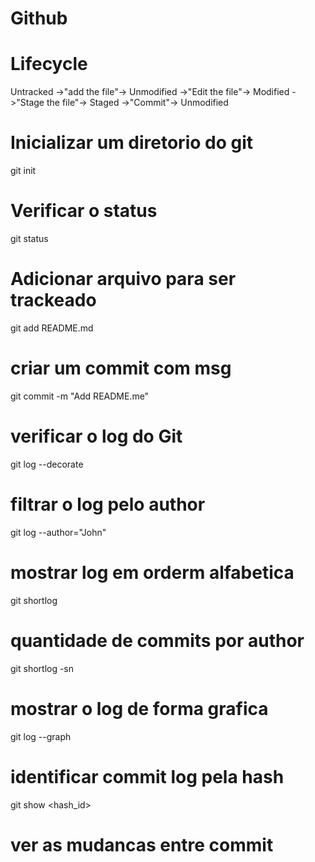 # Github

# Lifecycle
Untracked ->"add the file"-> Unmodified ->"Edit the file"-> Modified ->"Stage the file"-> Staged ->"Commit"-> Unmodified

# Inicializar um diretorio do git
git init

# Verificar o status
git status

# Adicionar arquivo para ser trackeado
git add README.md

# criar um commit com msg
git commit -m "Add README.me"

# verificar o log do Git
git log --decorate

# filtrar o log pelo author
git log --author="John"

# mostrar log em orderm alfabetica
git shortlog

# quantidade de commits por author
git shortlog -sn

# mostrar o log de forma grafica
git log --graph

# identificar commit log pela hash
git show <hash_id>

# ver as mudancas entre commit
